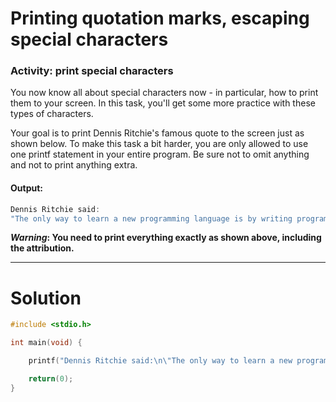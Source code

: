 # Printing quotation marks, escaping special characters

### Activity: print special characters
You now know all about special characters now - in particular, how to print them to your screen. In this task, you'll get some more practice with these types of characters.

Your goal is to print Dennis Ritchie's famous quote to the screen just as shown below. To make this task a bit harder, you are only allowed to use one printf statement in your entire program. Be sure not to omit anything and not to print anything extra.

#### Output:
```C
Dennis Ritchie said:                                                            
"The only way to learn a new programming language is by writing programs in it."

```

**_Warning_: You need to print everything exactly as shown above, including the attribution.**

___

# Solution
```C
#include <stdio.h>

int main(void) {

    printf("Dennis Ritchie said:\n\"The only way to learn a new programming language is by writing programs in it.\"");

    return(0);
}
```

